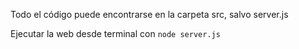 Todo el código puede encontrarse en la carpeta src, salvo server.js

Ejecutar la web desde terminal con ```node server.js```
